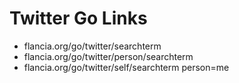 # Twitter Go Links
- flancia.org/go/twitter/searchterm
- flancia.org/go/twitter/person/searchterm
- flancia.org/go/twitter/self/searchterm person=me
